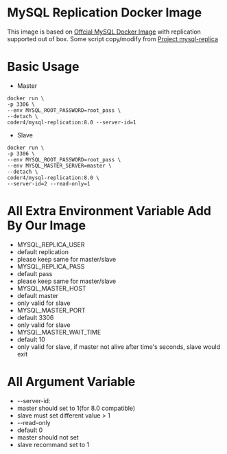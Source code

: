 # MySQL Replication Docker Image
This image is based on [Offcial MySQL Docker Image](https://hub.docker.com/_/mysql/) with replication supported out of box.
Some script copy/modify from [Project mysql-replica](https://github.com/twang2218/mysql-replica)

# Basic Usage

* Master
```shell
docker run \
-p 3306 \
--env MYSQL_ROOT_PASSWORD=root_pass \
--detach \
coder4/mysql-replication:8.0 --server-id=1
```

* Slave
```shell
docker run \
-p 3306 \
--env MYSQL_ROOT_PASSWORD=root_pass \
--env MYSQL_MASTER_SERVER=master \
--detach \
coder4/mysql-replication:8.0 \
--server-id=2 --read-only=1
```

# All Extra Environment Variable Add By Our Image
* MYSQL_REPLICA_USER
 * default replication
 * please keep same for master/slave
* MYSQL_REPLICA_PASS
 * default pass
 * please keep same for master/slave
* MYSQL_MASTER_HOST
 * default master
 * only valid for slave 
* MYSQL_MASTER_PORT
 * default 3306
 * only valid for slave 
* MYSQL_MASTER_WAIT_TIME
 * default 10
 * only valid for slave, if master not alive after time's seconds, slave would exit
# All Argument Variable
* --server-id: 
 * master should set to 1(for 8.0 compatible)
 * slave must set different value > 1
* --read-only
 * default 0
 * master should not set
 * slave recommand set to 1
